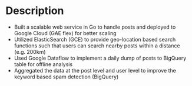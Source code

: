 # Description

-	Built a scalable web service in Go to handle posts and deployed to Google Cloud (GAE flex) for better scaling
-	Utilized ElasticSearch (GCE) to provide geo-location based search functions such that users can search nearby posts within a distance (e.g. 200km)
-	Used Google Dataflow to implement a daily dump of posts to BigQuery table for offline analysis
-	Aggregated the data at the post level and user level to improve the keyword based spam detection (BigQuery)
